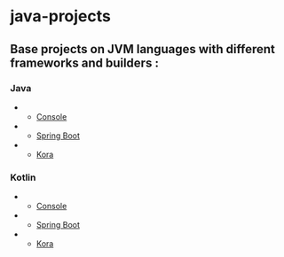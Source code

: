 # java-projects

## Base projects on JVM languages with different frameworks and builders :

### Java
- - [Console](java/base-project)
- - [Spring Boot](java/spring/base-project)
- - [Kora](java/kora/base-project)

### Kotlin
- - [Console](kotlin/base-project)
- - [Spring Boot](kotlin/spring/base-project)
- - [Kora](kotlin/kora/base-project)